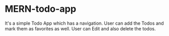 # MERN-todo-app
It's a simple Todo App which has a navigation.
User can add the Todos and mark them as favorites as well.
User can Edit and also delete the todos.
